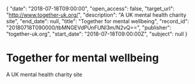 {
  "date": "2018-07-18T09:00:00", 
  "open_access": false, 
  "target_url": "http://www.together-uk.org/", 
  "description": "A UK mental health charity site", 
  "end_date": null, 
  "title": "Together for mental wellbeing", 
  "record_id": "20180718T090000/tbMNGEVdPUnFUNI3m/N2vQ==", 
  "publisher": "together-uk.org", 
  "start_date": "2018-07-18T09:00:00Z", 
  "subject": null
}

# Together for mental wellbeing

A UK mental health charity site